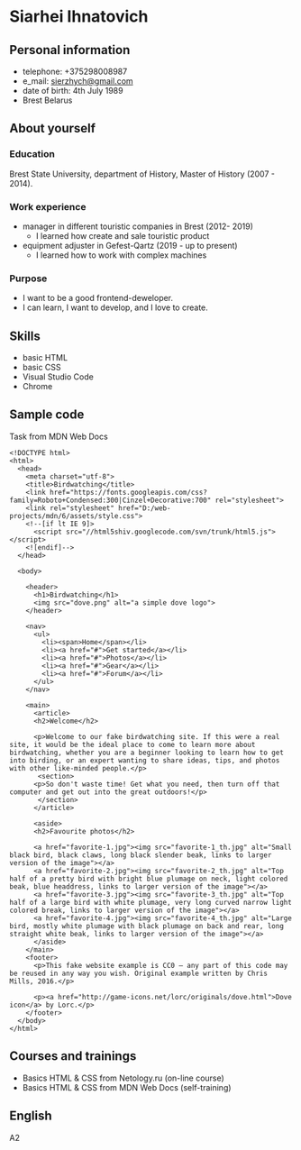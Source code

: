 # Siarhei Ihnatovich

## Personal information

- telephone: +375298008987
- e_mail: sierzhych@gmail.com
- date of birth: 4th July 1989
- Brest Belarus

## About yourself

### Education

Brest State University, department of History, Master of History (2007 - 2014).

### Work experience

- manager in different touristic companies in Brest (2012- 2019)
  - I learned how create and sale touristic product
- equipment adjuster in Gefest-Qartz (2019 - up to present)
  - I learned how to work with complex machines

### Purpose

- I want to be a good frontend-deweloper.
- I can learn, I want to develop, and I love to create.

## Skills

- basic HTML
- basic CSS
- Visual Studio Code
- Chrome

## Sample code

Task from MDN Web Docs
```
<!DOCTYPE html>
<html>
  <head>
    <meta charset="utf-8">
    <title>Birdwatching</title>
    <link href="https://fonts.googleapis.com/css?family=Roboto+Condensed:300|Cinzel+Decorative:700" rel="stylesheet">
    <link rel="stylesheet" href="D:/web-projects/mdn/6/assets/style.css">
    <!--[if lt IE 9]>
      <script src="//html5shiv.googlecode.com/svn/trunk/html5.js"></script>
    <![endif]-->
  </head>

  <body>

    <header>
      <h1>Birdwatching</h1>
      <img src="dove.png" alt="a simple dove logo">
    </header> 
    
    <nav>
      <ul>
        <li><span>Home</span></li>
        <li><a href="#">Get started</a></li>
        <li><a href="#">Photos</a></li>
        <li><a href="#">Gear</a></li>
        <li><a href="#">Forum</a></li>
      </ul>
    </nav> 
    
    <main>
      <article>
      <h2>Welcome</h2>

      <p>Welcome to our fake birdwatching site. If this were a real site, it would be the ideal place to come to learn more about birdwatching, whether you are a beginner looking to learn how to get into birding, or an expert wanting to share ideas, tips, and photos with other like-minded people.</p>
       <section>
      <p>So don't waste time! Get what you need, then turn off that computer and get out into the great outdoors!</p>
       </section>
      </article>
    
      <aside>  
      <h2>Favourite photos</h2>

      <a href="favorite-1.jpg"><img src="favorite-1_th.jpg" alt="Small black bird, black claws, long black slender beak, links to larger version of the image"></a>
      <a href="favorite-2.jpg"><img src="favorite-2_th.jpg" alt="Top half of a pretty bird with bright blue plumage on neck, light colored beak, blue headdress, links to larger version of the image"></a>
      <a href="favorite-3.jpg"><img src="favorite-3_th.jpg" alt="Top half of a large bird with white plumage, very long curved narrow light colored break, links to larger version of the image"></a>
      <a href="favorite-4.jpg"><img src="favorite-4_th.jpg" alt="Large bird, mostly white plumage with black plumage on back and rear, long straight white beak, links to larger version of the image"></a>
      </aside> 
    </main>
    <footer>
      <p>This fake website example is CC0 — any part of this code may be reused in any way you wish. Original example written by Chris Mills, 2016.</p>

      <p><a href="http://game-icons.net/lorc/originals/dove.html">Dove icon</a> by Lorc.</p>
    </footer>
  </body>
</html>
```
## Courses and trainings

- Basics HTML & CSS from Netology.ru (on-line course)
- Basics HTML & CSS from MDN Web Docs (self-training)

## English

A2

